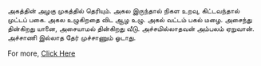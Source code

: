 அகத்தின் அழகு முகத்தில் தெரியும்.
அகல இருந்தால் நிகள உறவு, கிட்டவந்தால் முட்டப் பகை.
அகல உழுகிறதை விட ஆழ உழு.
அகல் வட்டம் பகல் மழை.
அசைந்து தின்கிறது யானை, அசையாமல் தின்கிறது வீடு.
அச்சமில்லாதவன் அம்பலம் ஏறுவான்.
அச்சாணி இல்லாத தேர் முச்சாணும் ஓடாது.

For more, [Click Here](http://tamilcube.com/res/tamil-proverbs.aspx)